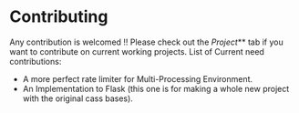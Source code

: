 # Contributing

Any contribution is welcomed !!
Please check out the _Project_** tab if you want to contribute on current working projects.
List of Current need contributions:

* A more perfect rate limiter for Multi-Processing Environment.
* An Implementation to Flask (this one is for making a whole new project with the original cass bases).
